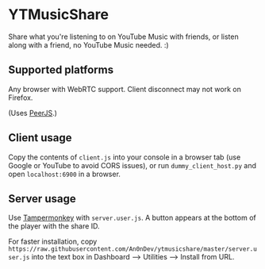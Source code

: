 # YTMusicShare
Share what you're listening to on YouTube Music with friends, or listen along with a friend, no YouTube Music needed. :)

## Supported platforms
Any browser with WebRTC support. Client disconnect may not work on Firefox.

(Uses [PeerJS](https://peerjs.com/).)

## Client usage
Copy the contents of `client.js` into your console in a browser tab (use Google or YouTube to avoid CORS issues), or run `dummy_client_host.py` and open `localhost:6900` in a browser.

## Server usage
Use [Tampermonkey](https://www.tampermonkey.net/) with `server.user.js`. A button appears at the bottom of the player with the share ID.

For faster installation, copy `https://raw.githubusercontent.com/An0nDev/ytmusicshare/master/server.user.js` into the text box in Dashboard --> Utilities --> Install from URL.